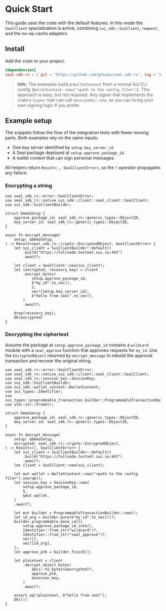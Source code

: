 # Quick Start

This guide uses the crate with the default features. In this mode the
`SealClient` specialization is active, combining `sui_sdk::SuiClient`,
`reqwest`, and the no-op cache adapters.

## Install

Add the crate to your project:

```toml
[dependencies]
seal-sdk-rs = { git = "https://github.com/gfusee/seal-sdk-rs", tag = "0.0.2" }
```

> **Info:** The examples build a `WalletContext` from a normal Sui CLI config
> (`WalletContext::new("<path to the config file>")`). This approach is easy, but
> not required. Any signer that implements the crate's `Signer` trait can call
> `SessionKey::new`, so you can bring your own signing logic if you prefer.

## Example setup

The snippets follow the flow of the integration tests with fewer moving parts.
Both examples rely on the same inputs:

- One key server identified by `setup.key_server_id`.
- A Seal package deployed at `setup.approve_package_id`.
- A wallet context that can sign personal messages.

All helpers return `Result<_, SealClientError>`, so the `?` operator propagates
any failure.

### Encrypting a string

```rust,no_run
use seal_sdk_rs::error::SealClientError;
use seal_sdk_rs::native_sui_sdk::client::seal_client::SealClient;
use sui_sdk::SuiClientBuilder;

struct DemoSetup {
    approve_package_id: seal_sdk_rs::generic_types::ObjectID,
    key_server_id: seal_sdk_rs::generic_types::ObjectID,
}

async fn encrypt_message(
    setup: &DemoSetup,
) -> Result<seal_sdk_rs::crypto::EncryptedObject, SealClientError> {
    let sui_client = SuiClientBuilder::default()
        .build("https://fullnode.testnet.sui.io:443")
        .await?;

    let client = SealClient::new(sui_client);
    let (encrypted, recovery_key) = client
        .encrypt_bytes(
            setup.approve_package_id,
            b"my_id".to_vec(),
            1,
            vec![setup.key_server_id],
            b"hello from seal".to_vec(),
        )
        .await?;

    drop(recovery_key);
    Ok(encrypted)
}
```

### Decrypting the ciphertext

Assume the package at `setup.approve_package_id` contains a `wildcard` module
with a `seal_approve` function that approves requests for `my_id`. Use the
`EncryptedObject` returned by `encrypt_message` to rebuild the approval
transaction and recover the original string.

```rust,no_run
use seal_sdk_rs::error::SealClientError;
use seal_sdk_rs::native_sui_sdk::client::seal_client::SealClient;
use seal_sdk_rs::session_key::SessionKey;
use sui_sdk::SuiClientBuilder;
use sui_sdk::wallet_context::WalletContext;
use sui_types::Identifier;
use sui_types::programmable_transaction_builder::ProgrammableTransactionBuilder;
use std::str::FromStr;

struct DemoSetup {
    approve_package_id: seal_sdk_rs::generic_types::ObjectID,
    key_server_id: seal_sdk_rs::generic_types::ObjectID,
}

async fn decrypt_message(
    setup: &DemoSetup,
    encrypted: seal_sdk_rs::crypto::EncryptedObject,
) -> Result<(), SealClientError> {
    let sui_client = SuiClientBuilder::default()
        .build("https://fullnode.testnet.sui.io:443")
        .await?;
    let client = SealClient::new(sui_client);

    let mut wallet = WalletContext::new("<path to the config file>").unwrap();
    let session_key = SessionKey::new(
        setup.approve_package_id,
        5,
        &mut wallet,
    )
    .await?;

    let mut builder = ProgrammableTransactionBuilder::new();
    let id_arg = builder.pure(b"my_id".to_vec())?;
    builder.programmable_move_call(
        setup.approve_package_id.into(),
        Identifier::from_str("wildcard")?,
        Identifier::from_str("seal_approve")?,
        vec![],
        vec![id_arg],
    );
    let approve_ptb = builder.finish();

    let plaintext = client
        .decrypt_object_bytes(
            &bcs::to_bytes(&encrypted)?,
            approve_ptb,
            &session_key,
        )
        .await?;

    assert_eq!(plaintext, b"hello from seal");
    Ok(())
}
```
